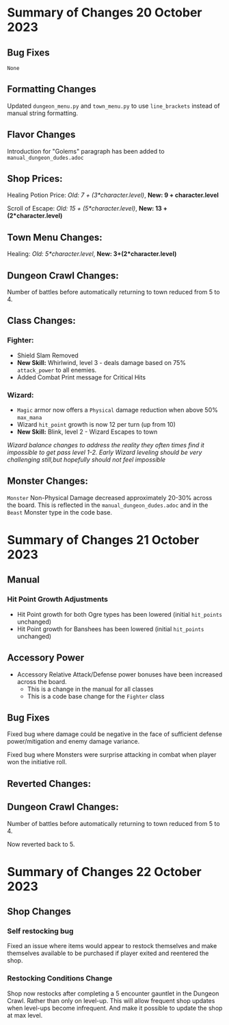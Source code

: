 # Summary of Changes 20 October 2023

## Bug Fixes

`None`

## Formatting Changes

Updated `dungeon_menu.py` and `town_menu.py` to use `line_brackets` instead of manual string formatting.

## Flavor Changes

Introduction for "Golems" paragraph has been added to `manual_dungeon_dudes.adoc`

## Shop Prices:

Healing Potion Price:  _Old: 7 + (3*character.level)_, **New: 9 + character.level** 

Scroll of Escape: _Old: 15 + (5*character.level)_, **New: 13 + (2*character.level)**

## Town Menu Changes:

Healing:  _Old: 5*character.level_, **New: 3+(2*character.level)**

## Dungeon Crawl Changes:

Number of battles before automatically returning to town reduced from 5 to 4.

## Class Changes:

### Fighter:

* Shield Slam Removed
* **New Skill:** Whirlwind, level 3 - deals damage based on 75% `attack_power` to all enemies. 
* Added Combat Print message for Critical Hits

### Wizard:

* `Magic` armor now offers a `Physical` damage reduction when above 50% `max_mana`
* Wizard `hit_point` growth is now 12 per turn (up from 10)
* **New Skill:** Blink, level 2 - Wizard Escapes to town

_Wizard balance changes to address the reality they often times find it impossible to get pass level 1-2.  Early Wizard leveling should be very challenging still,but hopefully should not feel impossible_

## Monster Changes:

`Monster` Non-Physical Damage decreased approximately 20-30% across the board.  This is reflected in the `manual_dungeon_dudes.adoc` and in the `Beast` Monster type in the code base.  

# Summary of Changes 21 October 2023

## Manual

### Hit Point Growth Adjustments

* Hit Point growth for both Ogre types has been lowered (initial `hit_points` unchanged)
* Hit Point growth for Banshees has been lowered (initial `hit_points` unchanged)

## Accessory Power

* Accessory Relative Attack/Defense power bonuses have been increased across the board.
  * This is a change in the manual for all classes
  * This is a code base change for the `Fighter` class
  
## Bug Fixes

Fixed bug where damage could be negative in the face of sufficient defense power/mitigation and enemy damage variance.  

Fixed bug where Monsters were surprise attacking in combat when player won the initiative roll.  

## Reverted Changes:

## Dungeon Crawl Changes:

Number of battles before automatically returning to town reduced from 5 to 4.

Now reverted back to 5.

# Summary of Changes 22 October 2023

## Shop Changes

### Self restocking bug

Fixed an issue where items would appear to restock themselves and make themselves available to be purchased if player exited and reentered the shop.

### Restocking Conditions Change

Shop now restocks after completing a 5 encounter gauntlet in the Dungeon Crawl.  Rather than only on level-up.  This will allow frequent shop updates when level-ups become infrequent.  And make it possible to update the shop at max level.
